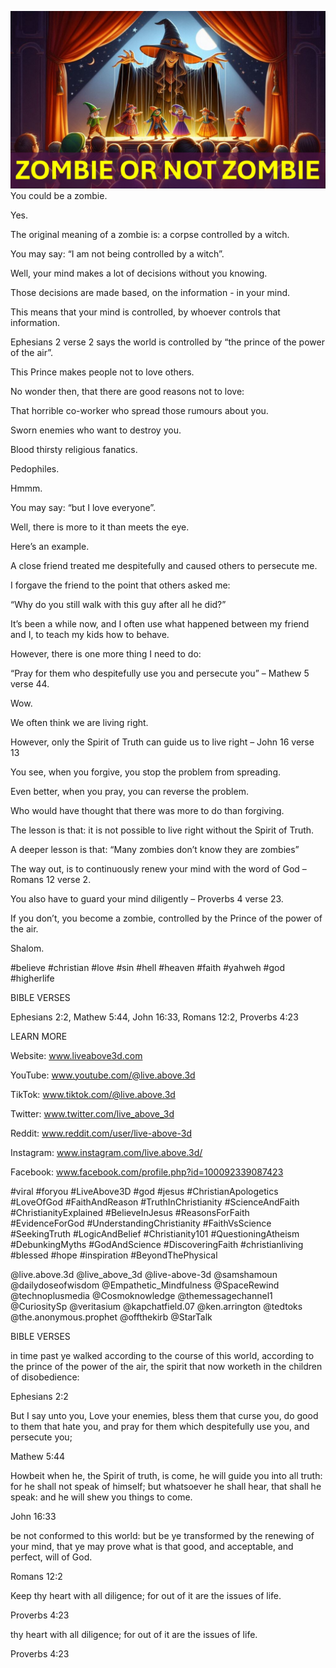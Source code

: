 ![Video cover image](../cover.jpg "cover photo")
You could be a zombie.

Yes.

The original meaning of a zombie is: a corpse controlled by a witch.

You may say: “I am not being controlled by a witch”.

Well, your mind makes a lot of decisions without you knowing.

Those decisions are made based, on the information - in your mind.

This means that your mind is controlled, by whoever controls that information.

Ephesians 2 verse 2 says the world is controlled by “the prince of the power of the air”.

This Prince makes people not to love others.

No wonder then, that there are good reasons not to love:

That horrible co-worker who spread those rumours about you.

Sworn enemies who want to destroy you.

Blood thirsty religious fanatics.

Pedophiles.

Hmmm.

You may say: “but I love everyone”.

Well, there is more to it than meets the eye.

Here’s an example.

A close friend treated me despitefully and caused others to persecute me.

I forgave the friend to the point that others asked me:

“Why do you still walk with this guy after all he did?”

It’s been a while now, and I often use what happened between my friend and I, to teach my kids how to behave.

However, there is one more thing I need to do:

“Pray for them who despitefully use you and persecute you” – Mathew 5 verse 44.

Wow.

We often think we are living right.

However, only the Spirit of Truth can guide us to live right – John 16 verse 13

You see, when you forgive, you stop the problem from spreading.

Even better, when you pray, you can reverse the problem.

Who would have thought that there was more to do than forgiving. 

The lesson is that: it is not possible to live right without the Spirit of Truth.

A deeper lesson is that: “Many zombies don’t know they are zombies”

The way out, is to continuously renew your mind with the word of God – Romans 12 verse 2.

You also have to guard your mind diligently – Proverbs 4 verse 23.

If you don’t, you become a zombie, controlled by the Prince of the power of the air.

Shalom.


#believe #christian #love #sin #hell #heaven #faith #yahweh #god #higherlife


BIBLE VERSES

Ephesians 2:2, Mathew 5:44, John 16:33, Romans 12:2, Proverbs 4:23


LEARN MORE

Website: www.liveabove3d.com

YouTube: www.youtube.com/@live.above.3d

TikTok: www.tiktok.com/@live.above.3d

Twitter: www.twitter.com/live_above_3d

Reddit: www.reddit.com/user/live-above-3d

Instagram: www.instagram.com/live.above.3d/

Facebook: www.facebook.com/profile.php?id=100092339087423

#viral #foryou #LiveAbove3D #god #jesus #ChristianApologetics #LoveOfGod #FaithAndReason #TruthInChristianity #ScienceAndFaith #ChristianityExplained #BelieveInJesus #ReasonsForFaith #EvidenceForGod #UnderstandingChristianity #FaithVsScience #SeekingTruth #LogicAndBelief #Christianity101 #QuestioningAtheism #DebunkingMyths #GodAndScience #DiscoveringFaith #christianliving #blessed #hope #inspiration #BeyondThePhysical

@live.above.3d @live_above_3d @live-above-3d @samshamoun @dailydoseofwisdom @Empathetic_Mindfulness @SpaceRewind @technoplusmedia @Cosmoknowledge @themessagechannel1 @CuriositySp @veritasium @kapchatfield.07 @ken.arrington @tedtoks @the.anonymous.prophet @offthekirb @StarTalk

BIBLE VERSES

in time past ye walked according to the course of this world, according to the prince of the power of the air, the spirit that now worketh in the children of disobedience:

Ephesians 2:2

But I say unto you, Love your enemies, bless them that curse you, do good to them that hate you, and pray for them which despitefully use you, and persecute you;

Mathew 5:44

Howbeit when he, the Spirit of truth, is come, he will guide you into all truth: for he shall not speak of himself; but whatsoever he shall hear, that shall he speak: and he will shew you things to come.

John 16:33

be not conformed to this world: but be ye transformed by the renewing of your mind, that ye may prove what is that good, and acceptable, and perfect, will of God.

Romans 12:2

Keep thy heart with all diligence; for out of it are the issues of life.

Proverbs 4:23

 thy heart with all diligence; for out of it are the issues of life.

Proverbs 4:23

